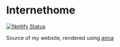 # Internethome

[![Netlify Status](https://api.netlify.com/api/v1/badges/801a2e12-0d49-4725-a084-eb0f19123564/deploy-status)](https://app.netlify.com/sites/internethome/deploys)

Source of my website, rendered using [anna](https://github.com/acmpesuecc/anna)

